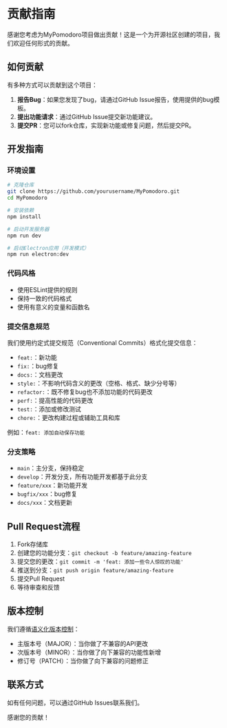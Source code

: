 # 贡献指南

感谢您考虑为MyPomodoro项目做出贡献！这是一个为开源社区创建的项目，我们欢迎任何形式的贡献。

## 如何贡献

有多种方式可以贡献到这个项目：

1. **报告Bug**：如果您发现了bug，请通过GitHub Issue报告，使用提供的bug模板。
2. **提出功能请求**：通过GitHub Issue提交新功能建议。
3. **提交PR**：您可以fork仓库，实现新功能或修复问题，然后提交PR。

## 开发指南

### 环境设置

```bash
# 克隆仓库
git clone https://github.com/yourusername/MyPomodoro.git
cd MyPomodoro

# 安装依赖
npm install

# 启动开发服务器
npm run dev

# 启动Electron应用（开发模式）
npm run electron:dev
```

### 代码风格

- 使用ESLint提供的规则
- 保持一致的代码格式
- 使用有意义的变量和函数名

### 提交信息规范

我们使用约定式提交规范（Conventional Commits）格式化提交信息：

- `feat:`：新功能
- `fix:`：bug修复
- `docs:`：文档更改
- `style:`：不影响代码含义的更改（空格、格式、缺少分号等）
- `refactor:`：既不修复bug也不添加功能的代码更改
- `perf:`：提高性能的代码更改
- `test:`：添加或修改测试
- `chore:`：更改构建过程或辅助工具和库

例如：`feat: 添加自动保存功能`

### 分支策略

- `main`：主分支，保持稳定
- `develop`：开发分支，所有功能开发都基于此分支
- `feature/xxx`：新功能开发
- `bugfix/xxx`：bug修复
- `docs/xxx`：文档更新

## Pull Request流程

1. Fork存储库
2. 创建您的功能分支：`git checkout -b feature/amazing-feature`
3. 提交您的更改：`git commit -m 'feat: 添加一些令人惊叹的功能'`
4. 推送到分支：`git push origin feature/amazing-feature`
5. 提交Pull Request
6. 等待审查和反馈

## 版本控制

我们遵循[语义化版本控制](https://semver.org/lang/zh-CN/)：

- 主版本号（MAJOR）：当你做了不兼容的API更改
- 次版本号（MINOR）：当你做了向下兼容的功能性新增
- 修订号（PATCH）：当你做了向下兼容的问题修正

## 联系方式

如有任何问题，可以通过GitHub Issues联系我们。

感谢您的贡献！ 